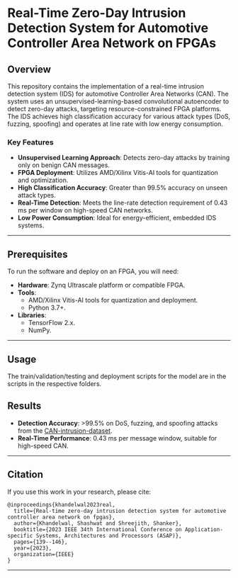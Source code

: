 # Real-Time Zero-Day Intrusion Detection System for Automotive Controller Area Network on FPGAs

## Overview
This repository contains the implementation of a real-time intrusion detection system (IDS) for automotive Controller Area Networks (CAN). The system uses an unsupervised-learning-based convolutional autoencoder to detect zero-day attacks, targeting resource-constrained FPGA platforms. The IDS achieves high classification accuracy for various attack types (DoS, fuzzing, spoofing) and operates at line rate with low energy consumption.

### Key Features
- **Unsupervised Learning Approach**: Detects zero-day attacks by training only on benign CAN messages.
- **FPGA Deployment**: Utilizes AMD/Xilinx Vitis-AI tools for quantization and optimization.
- **High Classification Accuracy**: Greater than 99.5% accuracy on unseen attack types.
- **Real-Time Detection**: Meets the line-rate detection requirement of 0.43 ms per window on high-speed CAN networks.
- **Low Power Consumption**: Ideal for energy-efficient, embedded IDS systems.

---

## Prerequisites

To run the software and deploy on an FPGA, you will need:

- **Hardware**: Zynq Ultrascale platform or compatible FPGA.
- **Tools**:
  - AMD/Xilinx Vitis-AI tools for quantization and deployment.
  - Python 3.7+.
- **Libraries**:
  - TensorFlow 2.x.
  - NumPy.

---

## Usage

The train/validation/testing and deployment scripts for the model are in the scripts in the respective folders.

## Results
- **Detection Accuracy**: >99.5% on DoS, fuzzing, and spoofing attacks from the [CAN-intrusion-dataset](https://example-dataset-link).
- **Real-Time Performance**: 0.43 ms per message window, suitable for high-speed CAN.

---

## Citation
If you use this work in your research, please cite:

```
@inproceedings{khandelwal2023real,
  title={Real-time zero-day intrusion detection system for automotive controller area network on fpgas},
  author={Khandelwal, Shashwat and Shreejith, Shanker},
  booktitle={2023 IEEE 34th International Conference on Application-specific Systems, Architectures and Processors (ASAP)},
  pages={139--146},
  year={2023},
  organization={IEEE}
}

```

---
